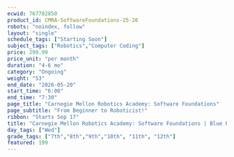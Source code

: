```yaml
---
ecwid: 767782850
product_id: CMRA-SoftwareFoundations-25-26
robots: "noindex, follow"
layout: "single"
schedule_tags: ["Starting Soon"]
subject_tags: ["Robotics","Computer Coding"]
price: 299.99
price_unit: "per month"
duration: "4-6 mo"
category: "Ongoing"
weight: "53"
end_date: "2026-05-20"
start_time: "6:00"
end_time: "7:30"
page_title: "Carnegie Mellon Robotics Academy: Software Foundations"
page_subtitle: "From Beginner to Roboticist!"
ribbon: "Starts Sep 17"
title: "Carnegie Mellon Robotics Academy: Software Foundations | Blue Ridge Boost"
day_tags: ["Wed"]
grade_tags: ["7th","8th","9th","10th", "11th", "12th"]
featured: 199
---
```

